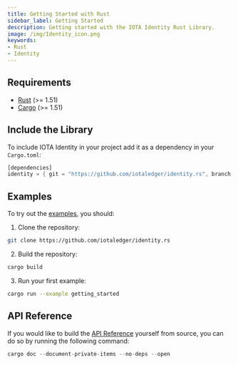 ```yaml
---
title: Getting Started with Rust
sidebar_label: Getting Started
description: Getting started with the IOTA Identity Rust Library.
image: /img/Identity_icon.png
keywords:
- Rust
- Identity
---
```


## Requirements

- [Rust](https://www.rust-lang.org/) (>= 1.51)
- [Cargo](https://doc.rust-lang.org/cargo/) (>= 1.51)

## Include the Library

To include IOTA Identity in your project add it as a dependency in your `Cargo.toml`:

```rust
[dependencies]
identity = { git = "https://github.com/iotaledger/identity.rs", branch = "main"}
```

## Examples

To try out the [examples](https://github.com/iotaledger/identity.rs/tree/main/examples), you should:

1. Clone the repository:

```bash
git clone https://github.com/iotaledger/identity.rs
```
2. Build the repository:

```bash
cargo build
```
3. Run your first example:

```bash
cargo run --example getting_started
```

## API Reference

If you would like to build the [API Reference](api_reference) yourself from source, you can do so by running the following command:

```rust
cargo doc --document-private-items --no-deps --open
```
